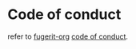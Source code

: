 # Code of conduct

refer to [fugerit-org](https://github.com/fugerit-org) [code of conduct](https://github.com/fugerit-org/fj-universe/blob/main/CODE_OF_CONDUCT.md).
